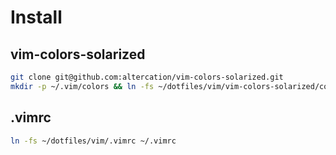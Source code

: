 # Install

## vim-colors-solarized
```bash
git clone git@github.com:altercation/vim-colors-solarized.git
mkdir -p ~/.vim/colors && ln -fs ~/dotfiles/vim/vim-colors-solarized/colors/solarized.vim ~/.vim/colors/solarized.vim
```

## .vimrc
```bash
ln -fs ~/dotfiles/vim/.vimrc ~/.vimrc
```
